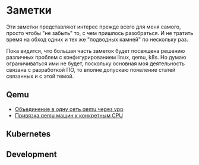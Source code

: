 # Заметки

Эти заметки представляют интерес прежде всего для меня самого, просто чтобы "не забыть"
то, с чем пришлось разобраться. И не тратить время на обход одних и тех же "подводных
камней" по нескольку раз.

Пока видится, что большая часть заметок будет посвящена решению различных проблем с
конфигурированием linux, qemu, k8s. Но думаю ограничиваться ими не будет, поскольку
основная моя деятельность связана с разработкой ПО, то вполне допускаю появление статей
связанных и с этой темой.

## Qemu

- [Объединение в одну сеть qemu через vpp](notes/qemu_vpp.md)
- [Привязка qemu машин к конкретным CPU](notes/qemu_pin_cpus.md)

## Kubernetes

## Development
